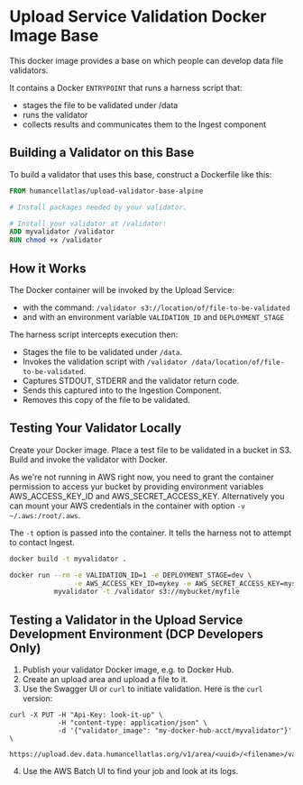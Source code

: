 # Upload Service Validation Docker Image Base

This docker image provides a base on which people can develop data file validators.

It contains a Docker `ENTRYPOINT` that runs a harness script that:

 * stages the file to be validated under /data
 * runs the validator
 * collects results and communicates them to the Ingest component

## Building a Validator on this Base

To build a validator that uses this base, construct a Dockerfile like this:

```Dockerfile
FROM humancellatlas/upload-validator-base-alpine

# Install packages needed by your validator.

# Install your validator at /validator:
ADD myvalidator /validator
RUN chmod +x /validator
```

## How it Works

The Docker container will be invoked by the Upload Service:
 * with the command: `/validator s3://location/of/file-to-be-validated`
 * and with an environment variable `VALIDATION_ID` and `DEPLOYMENT_STAGE`

The harness script intercepts execution then:
 * Stages the file to be validated under `/data`.
 * Invokes the validation script with `/validator /data/location/of/file-to-be-validated`.
 * Captures STDOUT, STDERR and the validator return code.
 * Sends this captured into to the Ingestion Component.
 * Removes this copy of the file to be validated.

## Testing Your Validator Locally

Create your Docker image. Place a test file to be validated in a bucket in S3.
Build and invoke the validator with Docker.

As we're not running in AWS right now, you need to grant the container
permission to access yur bucket by providing environment variables
AWS_ACCESS_KEY_ID and AWS_SECRET_ACCESS_KEY. Alternatively you can mount
your AWS credentials in the container with option `-v ~/.aws:/root/.aws`.

The `-t` option is passed into the container.  It tells the harness not
to attempt to contact Ingest. 

```bash
docker build -t myvalidator .

docker run --rm -e VALIDATION_ID=1 -e DEPLOYMENT_STAGE=dev \
                -e AWS_ACCESS_KEY_ID=mykey -e AWS_SECRET_ACCESS_KEY=mysecret \
           myvalidator -t /validator s3://mybucket/myfile
```

## Testing a Validator in the Upload Service Development Environment (DCP Developers Only)

1. Publish your validator Docker image, e.g. to Docker Hub.
2. Create an upload area and upload a file to it.
3. Use the Swagger UI or `curl` to initiate validation.  Here is the `curl` version:

```
curl -X PUT -H "Api-Key: look-it-up" \
            -H "content-type: application/json" \
            -d '{"validator_image": "my-docker-hub-acct/myvalidator"}' \
            https://upload.dev.data.humancellatlas.org/v1/area/<uuid>/<filename>/validate
```
4. Use the AWS Batch UI to find your job and look at its logs.
